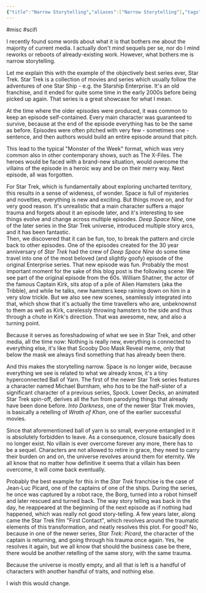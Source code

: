 ```yaml
---
{"title":"Narrow Storytelling","aliases":["Narrow Storytelling"],"tags":["dgarticle"],"dg-home":false,"dg-pinned":false,"dg-home-link":false,"dg-permalink":"202523-101430-64","dg-publish":true,"created-date":"2025-10-23T14:30:49","updated-date":"2025-10-24T10:30:08","linter-yaml-title-alias":"Narrow Storytelling","dg-path":"202523-101430-64.md","permalink":"/202523-101430-64/","dgPassFrontmatter":true}
---
```

#misc #scifi

I recently found some words about what it is that bothers me about the majority of current media. I actually don't mind sequels per se, nor do I mind reworks or reboots of already-existing work.
However, what bothers me is narrow storytelling.

Let me explain this with the example of the objectively best series ever, Star Trek. Star Trek is a collection of movies and series which usually follow the adventures of one Star Ship - e.g. the Starship Enterprise. It's an old franchise, and it ended for quite some time in the early 2000s before being picked up again. That series is a great showcase for what I mean.

At the time where the older episodes were produced, it was common to keep an episode self-contained. Every main character was guaranteed to survive, because at the end of the episode everything has to be the same as before. Episodes were often pitched with very few - sometimes one - sentence, and then authors would build an entire episode around that pitch.

This lead to the typical "Monster of the Week" format, which was very common also in other contemporary shows, such as The X-Files. The heroes would be faced with a brand-new situation, would overcome the villains of the episode in a heroic way and be on their merry way. Next episode, all was forgotten.

For Star Trek, which is fundamentally about exploring uncharted territory, this results in a sense of wideness, of wonder. Space is full of mysteries and novelties, everything is new and exciting.
But things move on, and for very good reason. It's unrealistic that a main character suffers a major trauma and forgets about it an episode later, and it's interesting to see things evolve and change across multiple episodes. _Deep Space Nine_, one of the later series in the Star Trek universe, introduced multiple story arcs, and it has been fantastic.  
Then, we discovered that it can be fun, too, to break the pattern and circle back to other episodes. One of the episodes created for the 30 year anniversary of _Star Trek_ had the crew of _Deep Space Nine_ do some time travel into one of the most beloved (and slightly goofy) episode of the original Enterprise series. That new episode was fun. Probably the most important moment for the sake of this blog post is the following scene:
We see part of the original episode from the 60s. William Shatner, the actor of the famous Captain Kirk, sits atop of a pile of Alien Hamsters (aka the Tribble), and while he talks, new hamsters keep raining down on him in a very slow trickle. But we also see new scenes, seamlessly integrated into that, which show that it's actually the time travellers who are, unbeknownst to them as well as Kirk, carelessly throwing hamsters to the side and thus through a chute in Kirk's direction.
That was awesome, new, and also a turning point.

Because it serves as foreshadowing of what we see in Star Trek, and other media, all the time now: Nothing is really new, everything is connected to everything else, it's like that Scooby Doo Mask Reveal meme, only that below the mask we always find something that has already been there.

And this makes the storytelling narrow. Space is no longer wide, because everything we see is related to what we already know, it's a tiny hyperconnected Ball of Yarn. The first of the newer Star Trek series features a character named Michael Burnham, who _has_ to be the half-sister of a significant character of a previous series, Spock. Lower Decks, an animated Star Trek spin-off, derives all the fun from parodying things that already have been done before. _Into Darkness_, one of the newer Star Trek movies, is basically a retelling of _Wrath of Khan_, one of the earlier successful movies.

Since that aforementioned ball of yarn is so small, everyone entangled in it is absolutely forbidden to leave. As a consequence, closure basically does no longer exist. No villain is ever overcome forever any more, there has to be a sequel. Characters are not allowed to retire in grace, they need to carry their burden on and on, the universe revolves around them for eternity. We all know that no matter how definitive it seems that a villain has been overcome, it will come back eventually.

Probably the best example for this in the _Star Trek_ franchise is the case of Jean-Luc Picard, one of the captains of one of the ships. During the series, he once was captured by a robot race, the Borg, turned into a robot himself and later rescued and turned back. The way story telling was back in the day, he reappeared at the beginning of the next episode as if nothing had happened, which was really not good story-telling.
A few years later, along came the Star Trek film "First Contact", which revolves around the traumatic elements of this transformation, and neatly resolves this plot. For good? No, because in one of the newer series, _Star Trek: Picard_, the character of the captain is returning, and going through his trauma once again. Yes, he resolves it again, but we all know that should the business case be there, there would be another retelling of the same story, with the same trauma.

Because the universe is mostly empty, and all that is left is a handful of characters with another handful of traits, and nothing else.

I wish this would change.
